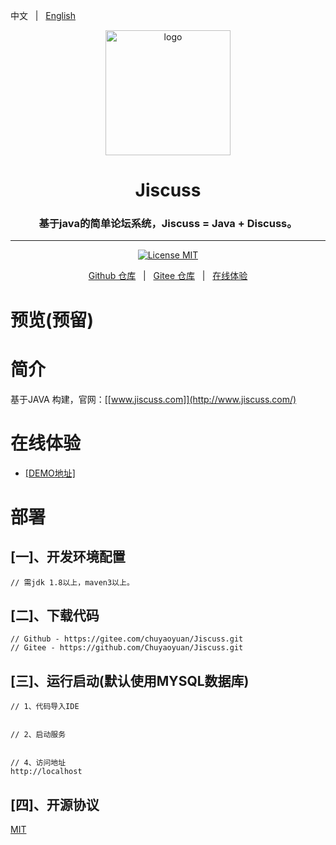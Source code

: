 中文 &nbsp; | &nbsp; [English](./README.md)
<p align="center"><img src="https://s3.ax1x.com/2021/01/16/srNEa6.png" height="200" alt="logo"/></p>
<h1 align="center"> Jiscuss </h1>
<h3 align="center">基于java的简单论坛系统，Jiscuss = Java + Discuss。</h3>

---

<p align="center">
    <a href="./LICENSE"><img src="https://img.shields.io/badge/License-MIT-blue" alt="License MIT"></a>
</p>

<p align="center">
    <a href="https://github.com/chuyaoyuan/Jiscuss">Github 仓库</a> &nbsp; | &nbsp; 
    <a href="https://gitee.com/chuyaoyuan/Jiscuss">Gitee 仓库</a> &nbsp; | &nbsp; 
    <a href="http://demo.jiscuss.com/" target="_blank">在线体验</a>
</p>




# 预览(预留)


# 简介
基于JAVA 构建，官网：[[www.jiscuss.com]](http://www.jiscuss.com/)

# 在线体验

-   [[DEMO地址]](http://demo.jiscuss.com/)

# 部署
## [一]、开发环境配置

```
// 需jdk 1.8以上，maven3以上。
```

## [二]、下载代码

```
// Github - https://gitee.com/chuyaoyuan/Jiscuss.git
// Gitee - https://github.com/Chuyaoyuan/Jiscuss.git
```


## [三]、运行启动(默认使用MYSQL数据库)

```
// 1、代码导入IDE


// 2、启动服务


// 4、访问地址
http://localhost
```


## [四]、开源协议

[MIT](https://opensource.org/licenses/MIT)



